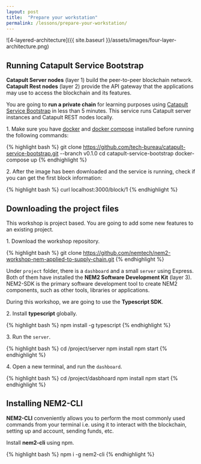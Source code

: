 ```yaml
---
layout: post
title:  "Prepare your workstation"
permalink: /lessons/prepare-your-workstation/
---
```


![4-layered-architecture]({{ site.baseurl }}/assets/images/four-layer-architecture.png)

## Running Catapult Service Bootstrap

**Catapult Server nodes** (layer 1) build the peer-to-peer blockchain network. **Catapult Rest nodes** (layer 2) provide the API gateway that the applications may use to access the blockchain and its features.

You are going to **run a private chain** for learning purposes using [Catapult Service Bootstrap](https://github.com/tech-bureau/catapult-service-bootstrap) in less than 5 minutes. This service runs Catapult server instances and Catapult REST nodes locally.

1\. Make sure you have [docker](https://docs.docker.com/install/) and [docker compose](https://docs.docker.com/compose/install/) installed before running the following commands:

{% highlight bash %}
git clone https://github.com/tech-bureau/catapult-service-bootstrap.git --branch v0.1.0
cd catapult-service-bootstrap
docker-compose up
{% endhighlight %}

2\. After the image has been downloaded and the service is running, check if you can get the first block information:

{% highlight bash %}
curl localhost:3000/block/1
{% endhighlight %}


## Downloading the project files
This workshop is project based. You are going to add some new features to an existing project.

1\. Download the workshop repository.

{% highlight bash %}
git clone https://github.com/nemtech/nem2-workshop-nem-applied-to-supply-chain.git
{% endhighlight %}

Under ``project`` folder, there is a ``dashboard`` and a small ``server``  using Express. Both of them have installed the **NEM2 Software Development Kit** (layer 3). NEM2-SDK is the primary software development tool to create NEM2 components, such as other tools, libraries or applications.

During this workshop, we are going to use the **Typescript SDK**.

2\. Install **typescript** globally. 

{% highlight bash %}
npm install -g typescript
{% endhighlight %}

3\. Run the ``server``.

{% highlight bash %}
cd <name>/project/server
npm install
npm start
{% endhighlight %}

4\. Open a new terminal, and run the ``dashboard``.

{% highlight bash %}
cd <name>/project/dasbhoard
npm install
npm start
{% endhighlight %}

## Installing NEM2-CLI

**NEM2-CLI** conveniently allows you to perform the most commonly used commands from your terminal i.e. using it to interact with the blockchain, setting up and account, sending funds, etc.

Install **nem2-cli** using npm.

{% highlight bash %}
npm i -g nem2-cli
{% endhighlight %}
